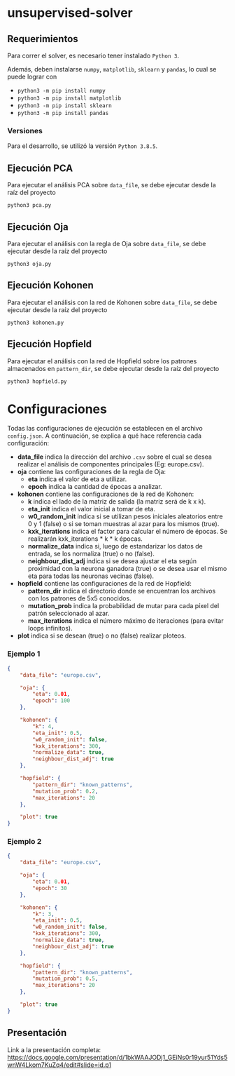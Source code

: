 # unsupervised-solver

## Requerimientos
Para correr el solver, es necesario tener instalado `Python 3`.

Además, deben instalarse `numpy`, `matplotlib`, `sklearn` y `pandas`, lo cual se puede lograr con

- `python3 -m pip install numpy`
- `python3 -m pip install matplotlib`
- `python3 -m pip install sklearn`
- `python3 -m pip install pandas`

### Versiones
Para el desarrollo, se utilizó la versión `Python 3.8.5`.

## Ejecución PCA
Para ejecutar el análisis PCA sobre `data_file`, se debe ejecutar desde la raíz del proyecto

`python3 pca.py`

## Ejecución Oja
Para ejecutar el análisis con la regla de Oja sobre `data_file`, se debe ejecutar desde la raíz del proyecto

`python3 oja.py`

## Ejecución Kohonen
Para ejecutar el análisis con la red de Kohonen sobre `data_file`, se debe ejecutar desde la raíz del proyecto

`python3 kohonen.py`

## Ejecución Hopfield
Para ejecutar el análisis con la red de Hopfield sobre los patrones almacenados en `pattern_dir`, se debe ejecutar desde la raíz del proyecto

`python3 hopfield.py`

# Configuraciones
Todas las configuraciones de ejecución se establecen en el archivo `config.json`. A continuación, se explica a qué hace referencia cada configuración:
- **data_file** indica la dirección del archivo `.csv` sobre el cual se desea realizar el análisis de componentes principales (Eg: europe.csv).
- **oja** contiene las configuraciones de la regla de Oja:
    - **eta** indica el valor de eta a utilizar.
    - **epoch** indica la cantidad de épocas a analizar.
- **kohonen** contiene las configuraciones de la red de Kohonen:
    - **k** indica el lado de la matriz de salida (la matriz será de k x k).
    - **eta_init** indica el valor inicial a tomar de eta.
    - **w0_random_init** indica si se utilizan pesos iniciales aleatorios entre 0 y 1 (false) o si se toman muestras al azar para los mismos (true).
    - **kxk_iterations** indica el factor para calcular el número de épocas. Se realizarán kxk_iterations * k * k épocas.
    - **normalize_data** indica si, luego de estandarizar los datos de entrada, se los normaliza (true) o no (false).
	- **neighbour_dist_adj** indica si se desea ajustar el eta según proximidad con la neurona ganadora (true) o se desea usar el mismo eta para todas las neuronas vecinas (false).
- **hopfield** contiene las configuraciones de la red de Hopfield:
    - **pattern_dir** indica el directorio donde se encuentran los archivos con los patrones de 5x5 conocidos.
    - **mutation_prob** indica la probabilidad de mutar para cada píxel del patrón seleccionado al azar.
    - **max_iterations** indica el número máximo de iteraciones (para evitar loops infinitos).
- **plot** indica si se desean (true) o no (false) realizar ploteos.


### Ejemplo 1
```json
{
	"data_file": "europe.csv",

	"oja": {
		"eta": 0.01,
		"epoch": 100
	},

	"kohonen": {
		"k": 4,
		"eta_init": 0.5,
		"w0_random_init": false,
		"kxk_iterations": 300,
		"normalize_data": true,
		"neighbour_dist_adj": true
	},

	"hopfield": {
		"pattern_dir": "known_patterns",
		"mutation_prob": 0.2,
		"max_iterations": 20
	},

	"plot": true
}

```

### Ejemplo 2
```json
{
	"data_file": "europe.csv",

	"oja": {
		"eta": 0.01,
		"epoch": 30
	},

	"kohonen": {
		"k": 3,
		"eta_init": 0.5,
		"w0_random_init": false,
		"kxk_iterations": 300,
		"normalize_data": true,
		"neighbour_dist_adj": true
	},

	"hopfield": {
		"pattern_dir": "known_patterns",
		"mutation_prob": 0.5,
		"max_iterations": 20
	},

	"plot": true
}

```

## Presentación
Link a la presentación completa: 
https://docs.google.com/presentation/d/1bkWAAJODj1_GEiNs0r19yur51Yds5wnW4Lkom7KuZq4/edit#slide=id.p1
